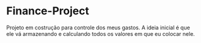 # Finance-Project
Projeto em costrução para controle dos meus gastos. A ideia inicial é que ele vá armazenando e calculando todos os valores em que eu colocar nele.
